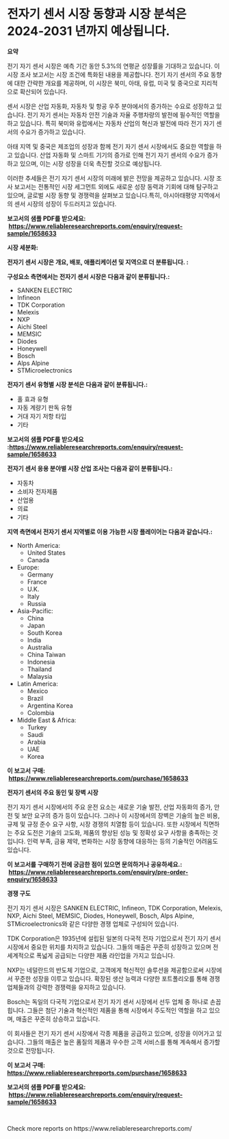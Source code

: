 <p><h1>전자기 센서 시장 동향과 시장 분석은 2024-2031 년까지 예상됩니다.</h1></p><p><strong>요약</strong></p>
<p><p>전기 자기 센서 시장은 예측 기간 동안 5.3%의 연평균 성장률을 기대하고 있습니다. 이 시장 조사 보고서는 시장 조건에 특화된 내용을 제공합니다. 전기 자기 센서의 주요 동향에 대한 간략한 개요를 제공하며, 이 시장은 북미, 아태, 유럽, 미국 및 중국으로 지리적으로 확산되어 있습니다.</p><p>센서 시장은 산업 자동화, 자동차 및 항공 우주 분야에서의 증가하는 수요로 성장하고 있습니다. 전기 자기 센서는 자동차 안전 기술과 자율 주행차량의 발전에 필수적인 역할을 하고 있습니다. 특히 북미와 유럽에서는 자동차 산업의 혁신과 발전에 따라 전기 자기 센서의 수요가 증가하고 있습니다.</p><p>아태 지역 및 중국은 제조업의 성장과 함께 전기 자기 센서 시장에서도 중요한 역할을 하고 있습니다. 산업 자동화 및 스마트 기기의 증가로 인해 전기 자기 센서의 수요가 증가하고 있으며, 이는 시장 성장을 더욱 촉진할 것으로 예상됩니다.</p><p>이러한 추세들은 전기 자기 센서 시장의 미래에 밝은 전망을 제공하고 있습니다. 시장 조사 보고서는 전통적인 시장 세그먼트 외에도 새로운 성장 동력과 기회에 대해 탐구하고 있으며, 글로벌 시장 동향 및 경쟁력을 살펴보고 있습니다.특히, 아시아태평양 지역에서의 센서 시장의 성장이 두드러지고 있습니다.</p></p>
<p><strong>보고서의 샘플 PDF를 받으세요: &nbsp;<a href="https://www.reliableresearchreports.com/enquiry/request-sample/1658633">https://www.reliableresearchreports.com/enquiry/request-sample/1658633</a></strong></p>
<p><strong>시장 세분화:</strong></p>
<p><strong> 전자기 센서 시장은 개요, 배포, 애플리케이션 및 지역으로 더 분류됩니다. :</strong></p>
<p><strong>구성요소 측면에서는 전자기 센서 시장은 다음과 같이 분류됩니다.:</strong></p>
<p><ul><li>SANKEN ELECTRIC</li><li>Infineon</li><li>TDK Corporation</li><li>Melexis</li><li>NXP</li><li>Aichi Steel</li><li>MEMSIC</li><li>Diodes</li><li>Honeywell</li><li>Bosch</li><li>Alps Alpine</li><li>STMicroelectronics</li></ul></p>
<p><strong> 전자기 센서 유형별 시장 분석은 다음과 같이 분류됩니다.:</strong></p>
<p><ul><li>홀 효과 유형</li><li>자동 계량기 판독 유형</li><li>거대 자기 저항 타입</li><li>기타</li></ul></p>
<p><strong>보고서의 샘플 PDF를 받으세요 :<a href="https://www.reliableresearchreports.com/enquiry/request-sample/1658633">https://www.reliableresearchreports.com/enquiry/request-sample/1658633</a></strong></p>
<p><strong> 전자기 센서 응용 분야별 시장 산업 조사는 다음과 같이 분류됩니다.:</strong></p>
<p><ul><li>자동차</li><li>소비자 전자제품</li><li>산업용</li><li>의료</li><li>기타</li></ul></p>
<p><strong>지역 측면에서 전자기 센서 지역별로 이용 가능한 시장 플레이어는 다음과 같습니다.:</strong></p>
<p><ul>
    <li>
        North America:
        <ul>
            <li>United States</li>
            <li>Canada</li>
        </ul>
    </li>
    <li>
        Europe:
        <ul>
            <li>Germany</li>
            <li>France</li>
            <li>U.K.</li>
            <li>Italy</li>
            <li>Russia</li>
        </ul>
    </li>
    <li>
        Asia-Pacific:
        <ul>
            <li>China</li>
            <li>Japan</li>
            <li>South Korea</li>
            <li>India</li>
            <li>Australia</li>
            <li>China Taiwan</li>
            <li>Indonesia</li>
            <li>Thailand</li>
            <li>Malaysia</li>
        </ul>
    </li>
    <li>
        Latin America:
        <ul>
            <li>Mexico</li>
            <li>Brazil</li>
            <li>Argentina Korea</li>
            <li>Colombia</li>
        </ul>
    </li>
    <li>
        Middle East & Africa:
        <ul>
            <li>Turkey</li>
            <li>Saudi</li>
            <li>Arabia</li>
            <li>UAE</li>
            <li>Korea</li>
        </ul>
    </li>
    </ul></p>
<p><strong>이 보고서 구매: &nbsp;<a href="https://www.reliableresearchreports.com/purchase/1658633">https://www.reliableresearchreports.com/purchase/1658633</a></strong></p>
<p><strong>전자기 센서의 주요 동인 및 장벽 시장</strong></p>
<p><p>전기 자기 센서 시장에서의 주요 운전 요소는 새로운 기술 발전, 산업 자동화의 증가, 안전 및 보안 요구의 증가 등이 있습니다. 그러나 이 시장에서의 장벽은 기술의 높은 비용, 규제 및 규정 준수 요구 사항, 시장 경쟁의 치열함 등이 있습니다. 또한 시장에서 직면하는 주요 도전은 기술의 고도화, 제품의 향상된 성능 및 정확성 요구 사항을 충족하는 것입니다. 인력 부족, 금융 제약, 변화하는 시장 동향에 대응하는 등의 기술적인 어려움도 있습니다.</p></p>
<p><strong>이 보고서를 구매하기 전에 궁금한 점이 있으면 문의하거나 공유하세요.: &nbsp;<a href="https://www.reliableresearchreports.com/enquiry/pre-order-enquiry/1658633">https://www.reliableresearchreports.com/enquiry/pre-order-enquiry/1658633</a></strong></p>
<p><strong>경쟁 구도</strong></p>
<p><p>전기 자기 센서 시장은 SANKEN ELECTRIC, Infineon, TDK Corporation, Melexis, NXP, Aichi Steel, MEMSIC, Diodes, Honeywell, Bosch, Alps Alpine, STMicroelectronics와 같은 다양한 경쟁 업체로 구성되어 있습니다.</p><p>TDK Corporation은 1935년에 설립된 일본의 다국적 전자 기업으로서 전기 자기 센서 시장에서 중요한 위치를 차지하고 있습니다. 그들의 매출은 꾸준히 성장하고 있으며 전 세계적으로 폭넓게 공급되는 다양한 제품 라인업을 가지고 있습니다.</p><p>NXP는 네덜란드의 반도체 기업으로, 고객에게 혁신적인 솔루션을 제공함으로써 시장에서 꾸준한 성장을 이루고 있습니다. 확장된 생산 능력과 다양한 포트폴리오를 통해 경쟁 업체들과의 강력한 경쟁력을 유지하고 있습니다.</p><p>Bosch는 독일의 다국적 기업으로서 전기 자기 센서 시장에서 선두 업체 중 하나로 손꼽힙니다. 그들은 첨단 기술과 혁신적인 제품을 통해 시장에서 주도적인 역할을 하고 있으며, 매출은 꾸준히 상승하고 있습니다.</p><p>이 회사들은 전기 자기 센서 시장에서 각종 제품을 공급하고 있으며, 성장을 이어가고 있습니다. 그들의 매출은 높은 품질의 제품과 우수한 고객 서비스를 통해 계속해서 증가할 것으로 전망됩니다.</p></p>
<p><strong>이 보고서 구매: &nbsp; <a href="https://www.reliableresearchreports.com/purchase/1658633">https://www.reliableresearchreports.com/purchase/1658633</a></strong></p>
<p><strong>보고서의 샘플 PDF를 받으세요: &nbsp;<a href="https://www.reliableresearchreports.com/enquiry/request-sample/1658633">https://www.reliableresearchreports.com/enquiry/request-sample/1658633</a></strong><strong></strong></p>
<p>&nbsp;</p>
<p>Check more reports on https://www.reliableresearchreports.com/</p>
